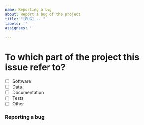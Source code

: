 ```yaml
---
name: Reporting a bug
about: Report a bug of the project
title: "[BUG] -- "
labels: ''
assignees: ''

---
```


# To which part of the project this issue refer to?

- [ ] Software
- [ ] Data
- [ ] Documentation
- [ ] Tests
- [ ] Other

### Reporting a bug

<!-- Describe the bug you found here, with steps required to reproduce here and screenshots, if applicable. -->